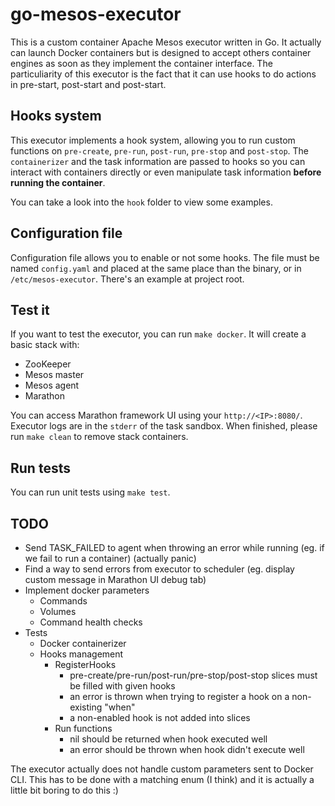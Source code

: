 # go-mesos-executor

This is a custom container Apache Mesos executor written in Go. It actually can launch Docker containers but is designed to accept others container engines as soon as they implement the container interface. The particuliarity of this executor is the fact that it can use hooks to do actions in pre-start, post-start and post-start.

## Hooks system

This executor implements a hook system, allowing you to run custom functions on `pre-create`, `pre-run`, `post-run`, `pre-stop` and `post-stop`. The `containerizer` and the task information are passed to hooks so you can interact with containers directly or even manipulate task information **before running the container**.

You can take a look into the `hook` folder to view some examples.

## Configuration file

Configuration file allows you to enable or not some hooks. The file must be named `config.yaml` and placed at the same place than the binary, or in `/etc/mesos-executor`. There's an example at project root.

## Test it

If you want to test the executor, you can run `make docker`. It will create a basic stack with:
* ZooKeeper
* Mesos master
* Mesos agent
* Marathon

You can access Marathon framework UI using your `http://<IP>:8080/`. Executor logs are in the `stderr` of the task sandbox. When finished, please run `make clean` to remove stack containers.

## Run tests

You can run unit tests using `make test`.

## TODO

* Send TASK_FAILED to agent when throwing an error while running (eg. if we fail to run a container) (actually panic)
* Find a way to send errors from executor to scheduler (eg. display custom message in Marathon UI debug tab)
* Implement docker parameters
  * Commands
  * Volumes
  * Command health checks
* Tests
  * Docker containerizer
  * Hooks management
    * RegisterHooks
      * pre-create/pre-run/post-run/pre-stop/post-stop slices must be filled with given hooks
      * an error is thrown when trying to register a hook on a non-existing "when"
      * a non-enabled hook is not added into slices
    * Run functions
      * nil should be returned when hook executed well
      * an error should be thrown when hook didn't execute well

The executor actually does not handle custom parameters sent to Docker CLI. This has to be done with a matching enum (I think) and it is actually a little bit boring to do this :)
